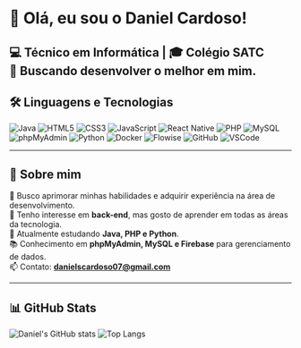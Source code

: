 # 👋 Olá, eu sou o Daniel Cardoso!

💻 Técnico em Informática | 🎓 Colégio SATC  
🚀 Buscando desenvolver o melhor em mim.
---

## 🛠️ Linguagens e Tecnologias

![Java](https://img.shields.io/badge/Java-ED8B00?style=for-the-badge&logo=openjdk&logoColor=white)
![HTML5](https://img.shields.io/badge/HTML5-E34F26?style=for-the-badge&logo=html5&logoColor=white)
![CSS3](https://img.shields.io/badge/CSS3-1572B6?style=for-the-badge&logo=css3&logoColor=white)
![JavaScript](https://img.shields.io/badge/JavaScript-F7DF1E?style=for-the-badge&logo=javascript&logoColor=black)
![React Native](https://img.shields.io/badge/React%20Native-20232A?style=for-the-badge&logo=react&logoColor=61DAFB)
![PHP](https://img.shields.io/badge/PHP-777BB4?style=for-the-badge&logo=php&logoColor=white)
![MySQL](https://img.shields.io/badge/MySQL-005C84?style=for-the-badge&logo=mysql&logoColor=white)
![phpMyAdmin](https://img.shields.io/badge/phpMyAdmin-6C78AF?style=for-the-badge&logo=phpmyadmin&logoColor=white)
![Python](https://img.shields.io/badge/Python-3776AB?style=for-the-badge&logo=python&logoColor=white)
![Docker](https://img.shields.io/badge/Docker-2496ED?style=for-the-badge&logo=docker&logoColor=white)
![Flowise](https://img.shields.io/badge/Flowise_AI-00B4D8?style=for-the-badge&logo=ai&logoColor=white)
![GitHub](https://img.shields.io/badge/GitHub-181717?style=for-the-badge&logo=github&logoColor=white)
![VSCode](https://img.shields.io/badge/VS%20Code-0078D4?style=for-the-badge&logo=visualstudiocode&logoColor=white)

---

## 🌟 Sobre mim

🎯 Busco aprimorar minhas habilidades e adquirir experiência na área de desenvolvimento.  
💬 Tenho interesse em **back-end**, mas gosto de aprender em todas as áreas da tecnologia.  
🧠 Atualmente estudando **Java, PHP e Python**.  
📚 Conhecimento em **phpMyAdmin, MySQL e Firebase** para gerenciamento de dados.  
📫 Contato: **danielscardoso07@gmail.com**

---

## 📊 GitHub Stats

![Daniel's GitHub stats](https://github-readme-stats.vercel.app/api?username=DanielCardoso&show_icons=true&theme=tokyonight)
![Top Langs](https://github-readme-stats.vercel.app/api/top-langs/?username=DanielCardoso&layout=compact&theme=tokyonight)
